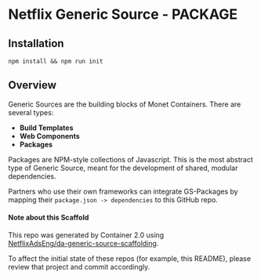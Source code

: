 # Netflix Generic Source - PACKAGE

## Installation

`npm install && npm run init`

## Overview

Generic Sources are the building blocks of Monet Containers. There are several types:

* **Build Templates**
* **Web Components**
* **Packages**

Packages are NPM-style collections of Javascript. This is the most abstract type of Generic Source, meant for the development of shared, modular dependencies.

Partners who use their own frameworks can integrate GS-Packages by mapping their `package.json -> dependencies` to this GitHub repo.

#### Note about this Scaffold

This repo was generated by Container 2.0 using  
[NetflixAdsEng/da-generic-source-scaffolding](https://github.com/NetflixAdsEng/da-generic-source-scaffolding).

To affect the initial state of these repos (for example, this README), please review that project and commit accordingly.
